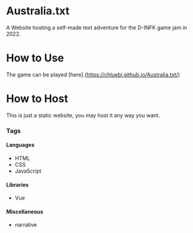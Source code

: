 # Australia.txt

A Website hosting a self-made text adventure for the D-INFK game jam in 2022.

# How to Use
The game can be played [here].(https://chluebi.github.io/Australia.txt/)

# How to Host
This is just a static website, you may host it any way you want.

### Tags

#### Languages
- HTML
- CSS
- JavaScript

#### Libraries
- Vue

#### Miscellaneous
- narrative

